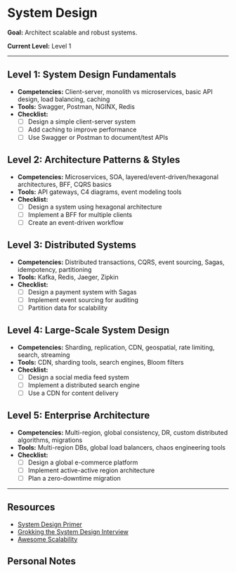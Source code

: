 # System Design

**Goal:** Architect scalable and robust systems.

**Current Level:** Level 1

---

## Level 1: System Design Fundamentals
- **Competencies:** Client-server, monolith vs microservices, basic API design, load balancing, caching
- **Tools:** Swagger, Postman, NGINX, Redis
- **Checklist:**
  - [ ] Design a simple client-server system
  - [ ] Add caching to improve performance
  - [ ] Use Swagger or Postman to document/test APIs

## Level 2: Architecture Patterns & Styles
- **Competencies:** Microservices, SOA, layered/event-driven/hexagonal architectures, BFF, CQRS basics
- **Tools:** API gateways, C4 diagrams, event modeling tools
- **Checklist:**
  - [ ] Design a system using hexagonal architecture
  - [ ] Implement a BFF for multiple clients
  - [ ] Create an event-driven workflow

## Level 3: Distributed Systems
- **Competencies:** Distributed transactions, CQRS, event sourcing, Sagas, idempotency, partitioning
- **Tools:** Kafka, Redis, Jaeger, Zipkin
- **Checklist:**
  - [ ] Design a payment system with Sagas
  - [ ] Implement event sourcing for auditing
  - [ ] Partition data for scalability

## Level 4: Large-Scale System Design
- **Competencies:** Sharding, replication, CDN, geospatial, rate limiting, search, streaming
- **Tools:** CDN, sharding tools, search engines, Bloom filters
- **Checklist:**
  - [ ] Design a social media feed system
  - [ ] Implement a distributed search engine
  - [ ] Use a CDN for content delivery

## Level 5: Enterprise Architecture
- **Competencies:** Multi-region, global consistency, DR, custom distributed algorithms, migrations
- **Tools:** Multi-region DBs, global load balancers, chaos engineering tools
- **Checklist:**
  - [ ] Design a global e-commerce platform
  - [ ] Implement active-active region architecture
  - [ ] Plan a zero-downtime migration

---

## Resources
- [System Design Primer](https://github.com/donnemartin/system-design-primer)
- [Grokking the System Design Interview](https://www.educative.io/courses/grokking-the-system-design-interview)
- [Awesome Scalability](https://github.com/binhnguyennus/awesome-scalability)

## Personal Notes